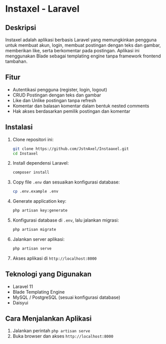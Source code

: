 # Instaxel - Laravel

## Deskripsi
Instaxel adalah aplikasi berbasis Laravel yang memungkinkan pengguna untuk membuat akun, login, membuat postingan dengan teks dan gambar, memberikan like, serta berkomentar pada postingan. Aplikasi ini menggunakan Blade sebagai templating engine tanpa framework frontend tambahan.

## Fitur
- Autentikasi pengguna (register, login, logout)
- CRUD Postingan dengan teks dan gambar
- Like dan Unlike postingan tanpa refresh
- Komentar dan balasan komentar dalam bentuk nested comments
- Hak akses berdasarkan pemilik postingan dan komentar

## Instalasi

1. Clone repositori ini:
   ```sh
   git clone https://github.com/JstnAxel/Instaaxel.git
   cd Instaxel
   ```

2. Install dependensi Laravel:
   ```sh
   composer install
   ```

3. Copy file `.env` dan sesuaikan konfigurasi database:
   ```sh
   cp .env.example .env
   ```

4. Generate application key:
   ```sh
   php artisan key:generate
   ```

5. Konfigurasi database di `.env`, lalu jalankan migrasi:
   ```sh
   php artisan migrate 
   ```

6. Jalankan server aplikasi:
   ```sh
   php artisan serve
   ```

7. Akses aplikasi di `http://localhost:8000`

## Teknologi yang Digunakan
- Laravel 11
- Blade Templating Engine
- MySQL / PostgreSQL (sesuai konfigurasi database)
- Daisyui

## Cara Menjalankan Aplikasi
1. Jalankan perintah `php artisan serve`
2. Buka browser dan akses `http://localhost:8000`
